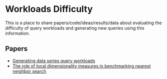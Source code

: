 # Workloads Difficulty

This is a place to share papers/code/ideas/results/data about evaluating the
difficulty of query workloads and generating new queries using this
information.

## Papers

- [Generating data series query workloads](https://link.springer.com/article/10.1007/s00778-018-0513-x)
- [The role of local dimensionality measures in benchmarking nearest neighbor search](https://www.sciencedirect.com/science/article/pii/S0306437921000569)

